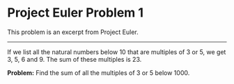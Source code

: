 # Project Euler Problem 1

This problem is an excerpt from Project Euler.

---
If we list all the natural numbers below 10 that are multiples of 3 or 5, we get 3, 5, 6 and 9. The sum of these multiples is 23.

**Problem:** Find the sum of all the multiples of 3 or 5 below 1000.
